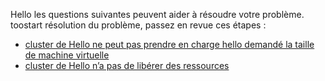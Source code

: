Hello les questions suivantes peuvent aider à résoudre votre problème. toostart résolution du problème, passez en revue ces étapes :

- [cluster de Hello ne peut pas prendre en charge hello demandé la taille de machine virtuelle](../articles/virtual-machines/windows/troubleshoot-deploy-vm.md#the-cluster-cannot-support-the-requested-vm-size)
- [cluster de Hello n’a pas de libérer des ressources](../articles/virtual-machines/windows/troubleshoot-deploy-vm.md#the-cluster-does-not-have-free-resources)
